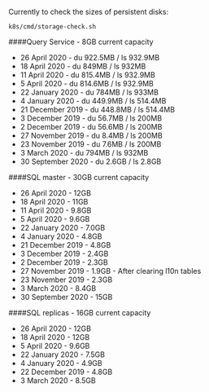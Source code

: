 Currently to check the sizes of persistent disks:

```
k8s/cmd/storage-check.sh
```

####Query Service - 8GB current capacity

 - 26 April 2020 - du 922.5MB / ls 932.9MB
 - 18 April 2020 - du 849MB / ls 932MB
 - 11 April 2020 - du 815.4MB / ls 932.9MB
 - 5 April 2020 - du 814.6MB / ls 932.9MB
 - 22 January 2020 - du 784MB / ls 933MB
 - 4 January 2020 - du 449.9MB / ls 514.4MB
 - 21 December 2019 - du 448.8MB / ls 514.4MB
 - 3 December 2019 - du 56.7MB / ls 200MB
 - 2 December 2019 - du 56.6MB / ls 200MB
 - 27 November 2019 - du 8.4MB / ls 200MB
 - 23 November 2019 - du 7.6MB / ls 200MB
 - 3 March 2020 - du 794MB / ls 932MB
 - 30 September 2020 - du 2.6GB / ls 2.8GB

####SQL master - 30GB current capacity

 - 26 April 2020 - 12GB
 - 18 April 2020 - 11GB
 - 11 April 2020 - 9.8GB
 - 5 April 2020 - 9.6GB
 - 22 January 2020 - 7.0GB
 - 4 January 2020 - 4.8GB
 - 21 December 2019 - 4.8GB
 - 3 December 2019 - 2.4GB
 - 2 December 2019 - 2.3GB
 - 27 November 2019 - 1.9GB - After clearing l10n tables
 - 23 November 2019 - 2.3GB
 - 3 March 2020 - 8.4GB
 - 30 September 2020 - 15GB

####SQL replicas - 16GB current capacity

 - 26 April 2020 - 12GB
 - 18 April 2020 - 12GB
 - 5 April 2020 - 9.6GB
 - 22 January 2020 - 7.5GB
 - 4 January 2020 - 4.9GB
 - 22 December 2019 - 4.8GB
 - 3 March 2020 - 8.5GB
